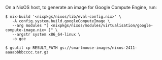 On a NixOS host, to generate an image for Google Compute Engine, run:

```shell
$ nix-build '<nixpkgs/nixos/lib/eval-config.nix>' \
   -A config.system.build.googleComputeImage \
   --arg modules "[ <nixpkgs/nixos/modules/virtualisation/google-compute-image.nix> ]" \
   --argstr system x86_64-linux \
   -o gce

$ gsutil cp RESULT_PATH gs://smartmouse-images/nixos-2411-aaaabbbbcccc.tar.gz
```
